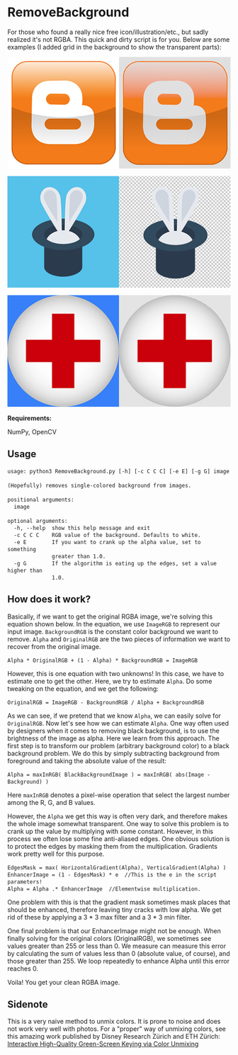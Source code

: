 # RemoveBackground

For those who found a really nice free icon/illustration/etc., but sadly realized it's not RGBA. This quick and dirty script is for you. Below are some examples (I added grid in the background to show the transparent parts):

![](demo1.png)

![](demo2.png)

![](demo3.png)

**Requirements:**

NumPy, OpenCV

## Usage

```shell
usage: python3 RemoveBackground.py [-h] [-c C C C] [-e E] [-g G] image

(Hopefully) removes single-colored background from images.

positional arguments:
  image

optional arguments:
  -h, --help  show this help message and exit
  -c C C C    RGB value of the background. Defaults to white.
  -e E        If you want to crank up the alpha value, set to something
              greater than 1.0.
  -g G        If the algorithm is eating up the edges, set a value higher than
              1.0.
```

## How does it work?

Basically, if we want to get the original RGBA image, we're solving this equation shown below. In the equation, we use `ImageRGB` to represent our input image. `BackgroundRGB` is the constant color background we want to remove. `Alpha` and `OriginalRGB` are the two pieces of information we want to recover from the original image.

```
Alpha * OriginalRGB + (1 - Alpha) * BackgroundRGB = ImageRGB
```

However, this is one equation with two unknowns! In this case, we have to estimate one to get the other. Here, we try to estimate `Alpha`. Do some tweaking on the equation, and we get the following:

```
OriginalRGB = ImageRGB - BackgroundRGB / Alpha + BackgroundRGB
```

As we can see, if we pretend that we know `Alpha`, we can easily solve for `OriginalRGB`. Now let's see how we can estimate `Alpha`. One way often used by designers when it comes to removing black background, is to use the brightness of the image as alpha. Here we learn from this approach. The first step is to transform our problem (arbitrary background color) to a black background problem. We do this by simply subtracting background from foreground and taking the absolute value of the result:

```
Alpha = maxInRGB( BlackBackgroundImage ) = maxInRGB( abs(Image - Background) )
```

Here `maxInRGB` denotes a pixel-wise operation that select the largest number among the R, G, and B values. 

However, the `Alpha` we get this way is often very dark, and therefore makes the whole image somewhat transparent. One way to solve this problem is to crank up the value by multiplying with some constant. However, in this process we often lose some fine anti-aliased edges. One obvious solution is to protect the edges by masking them from the multiplication. Gradients work pretty well for this purpose. 

```
EdgesMask = max( HorizontalGradient(Alpha), VerticalGradient(Alpha) )
EnhancerImage = (1 - EdgesMask) * e  //This is the e in the script parameters!
Alpha = Alpha .* EnhancerImage  //Elementwise multiplication.
```

One problem with this is that the gradient mask sometimes mask places that should be enhanced, therefore leaving tiny cracks with low alpha. We get rid of these by applying a 3 * 3 max filter and a 3 * 3 min filter. 

One final problem is that our EnhancerImage might not be enough. When finally solving for the original colors (OriginalRGB), we sometimes see values greater than 255 or less than 0. We measure can measure this error by calculating the sum of values less than 0 (absolute value, of course), and those greater than 255. We loop repeatedly to enhance Alpha until this error reaches 0. 

Voila! You get your clean RGBA image.

## Sidenote

This is a very naive method to unmix colors. It is prone to noise and does not work very well with photos. For a "proper" way of unmixing colors, see this amazing work published by Disney Research Zürich and  ETH Zürich: [Interactive High-Quality Green-Screen Keying via Color Unmixing](https://s3-us-west-1.amazonaws.com/disneyresearch/wp-content/uploads/20160816162952/Interactive-High-Quality-Green-Screen-Keying-via-Color-Unmixing-Paper.pdf)
